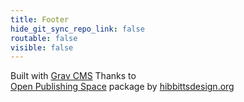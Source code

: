 ```yaml
---
title: Footer
hide_git_sync_repo_link: false
routable: false
visible: false
---
```


Built with [Grav CMS](http://getgrav.org) Thanks to   
[Open Publishing Space](http://learn.hibbittsdesign.org/openpublishingspace) package by [hibbittsdesign.org](http://hibbittsdesign.org)  
